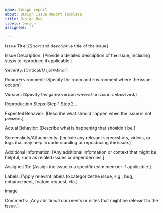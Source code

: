 ```yaml
---
name: Design report
about: Design Issue Report Template
title: Design Bug
labels: Design
assignees: ''

---
```


Issue Title:
[Short and descriptive title of the issue]

Issue Description:
[Provide a detailed description of the issue, including steps to reproduce if applicable.]

Severity:
[Critical/Major/Minor]

Room/Environment:
[Specify the room and environment where the issue occurs]

Version:
[Specify the game version where the issue is observed.]

Reproduction Steps:
Step 1
Step 2
...

Expected Behavior:
[Describe what should happen when the issue is not present.]

Actual Behavior:
[Describe what is happening that shouldn't be.]

Screenshots/Attachments:
[Include any relevant screenshots, videos, or logs that may help in understanding or reproducing the issue.]

Additional Information:
[Any additional information or context that might be helpful, such as related issues or dependencies.]

Assigned To:
[Assign the issue to a specific team member if applicable.]

Labels:
[Apply relevant labels to categorize the issue, e.g., bug, enhancement, feature request, etc.]

image

Comments:
[Any additional comments or notes that might be relevant to the issue.]
